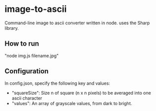# image-to-ascii

Command-line image to ascii converter written in node. uses the Sharp library.

## How to run

"node img.js filename.jpg"

## Configuration

In config.json, specify the following key and values:

- "squareSize": Size n of square (n x n pixels) to be averaged into one ascii character
- "values": An array of grayscale values, from dark to bright.
